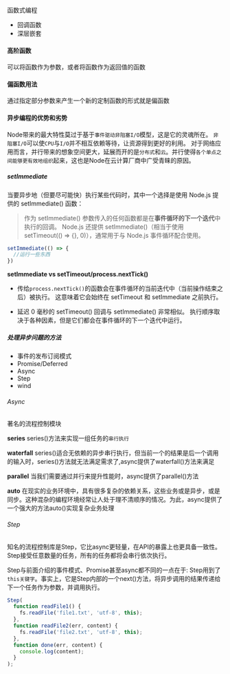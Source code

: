 函数式编程

- 回调函数
- 深层嵌套

#### 高阶函数

可以将函数作为参数，或者将函数作为返回值的函数

#### 偏函数用法

通过指定部分参数来产生一个新的定制函数的形式就是偏函数

#### 异步编程的优势和劣势

Node带来的最大特性莫过于基于`事件驱动非阻塞I/O`模型，这是它的灵魂所在。
`非阻塞I/O`可以使`CPU`与`I/O`并不相互依赖等待，让资源得到更好的利用。
对于网络应用而言，并行带来的想象空间更大，延展而开的是`分布式`和`云`。并行使得`各个单点之间能够更有效地组织`起来，这也是Node在云计算厂商中广受青睐的原因。

##### setImmediate
当要异步地（但要尽可能快）执行某些代码时，其中一个选择是使用 Node.js 提供的 setImmediate() 函数：

> 作为 setImmediate() 参数传入的任何函数都是在**事件循环的下一个迭代**中执行的回调。
> Node.js 还提供 setImmediate()（相当于使用 setTimeout(() => {}, 0)），通常用于与 Node.js 事件循环配合使用。

```javascript
setImmediate(() => {
  //运行一些东西
})
```

**setImmediate vs setTimeout/process.nextTick()**

- 传给`process.nextTick()`的函数会在事件循环的当前迭代中（当前操作结束之后）被执行。 这意味着它会始终在 setTimeout 和 setImmediate 之前执行。

- 延迟 0 毫秒的 setTimeout() 回调与 setImmediate() 非常相似。
  执行顺序取决于各种因素，但是它们都会在事件循环的下一个迭代中运行。

##### 处理异步问题的方法

- 事件的发布订阅模式
- Promise/Deferred
- Async
- Step
- wind

###### Async

著名的流程控制模块

**series**
series()方法来实现一组任务的`串行执行`

**waterfall**
series()适合无依赖的异步串行执行，但当前一个的结果是后一个调用的输入时，series()方法就无法满足需求了,async提供了waterfall()方法来满足

**parallel**
当我们需要通过并行来提升性能时，async提供了parallel()方法

**auto**
在现实的业务环境中，具有很多复杂的依赖关系，这些业务或是异步，或是同步。这种混杂的编程环境经常让人处于理不清顺序的情况。为此，async提供了一个强大的方法auto()实现复杂业务处理

###### Step

知名的流程控制库是Step，它比async更轻量，在API的暴露上也更具备一致性。Step接受任意数量的任务，所有的任务都将会串行依次执行。

Step与前面介绍的事件模式、Promise甚至async都不同的一点在于:
Step用到了`this关键字`。事实上，它是Step内部的一个next()方法，将异步调用的结果传递给下一个任务作为参数，并调用执行。

```javascript
Step(
  function readFile1() {
    fs.readFile('file1.txt', 'utf-8', this);
  },
  function readFile2(err, content) {
    fs.readFile('file2.txt', 'utf-8', this);
  },
  function done(err, content) {
    console.log(content);
  }
);
```